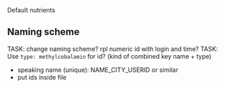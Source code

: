 
Default nutrients

Naming scheme
----------------------------------------------------------

TASK: change naming scheme? rpl numeric id with login and time?
TASK: Use `type: methylcobalamin` for id? (kind of combined key name + type)

- speaking name (unique): NAME_CITY_USERID or similar
- put ids inside file
